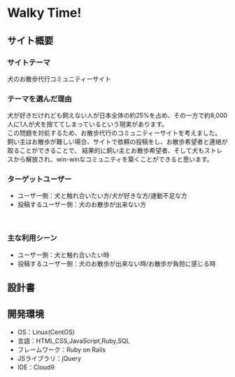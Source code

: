 # Walky Time!
<!--訳（ウォーキータイム！＝お散歩のお時間ですよー！）-->


## サイト概要
### サイトテーマ
犬のお散歩代行コミュニティーサイト
​

### テーマを選んだ理由
犬が好きだけれども飼えない人が日本全体の約25%を占め、その一方で約8,000人に1人が犬を捨ててしまっているという現実があります。<br>
この問題を対処するため、お散歩代行のコミュニティーサイトを考えました。<br>
飼い主はお散歩が難しい場合、サイトで依頼の投稿をし、お散歩希望者と連絡が取ることができることで、
結果的に飼い主とお散歩希望者、そして犬もストレスから解放され、win-winなコミュニティを築くことができると思います。


### ターゲットユーザー
- ユーザー側：犬と触れ合いたい方/犬が好きな方/運動不足な方
- 投稿するユーザー側：犬のお散歩が出来ない方

​
### 主な利用シーン
- ユーザー側：犬と触れ合いたい時
- 投稿するユーザー側：犬のお散歩が出来ない時/お散歩が負担に感じる時
​

## 設計書


## 開発環境
- OS：Linux(CentOS)
- 言語：HTML,CSS,JavaScript,Ruby,SQL
- フレームワーク：Ruby on Rails
- JSライブラリ：jQuery
- IDE：Cloud9
